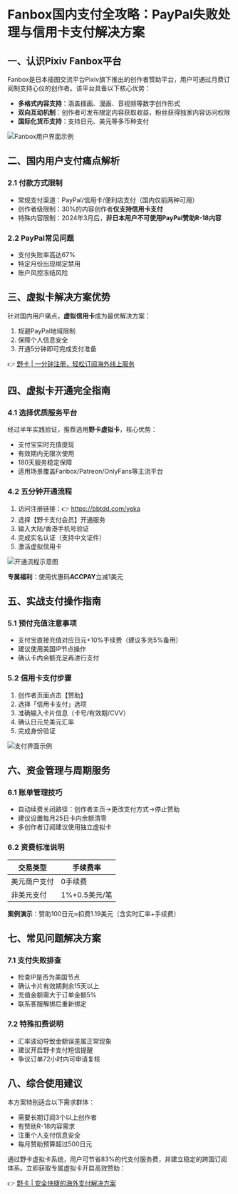 # Fanbox国内支付全攻略：PayPal失败处理与信用卡支付解决方案

## 一、认识Pixiv Fanbox平台
Fanbox是日本插图交流平台Pixiv旗下推出的创作者赞助平台，用户可通过月费订阅制支持心仪的创作者。该平台具备以下核心优势：

- **多格式内容支持**：涵盖插画、漫画、音视频等数字创作形式
- **双向互动机制**：创作者可发布限定内容获取收益，粉丝获得独家内容访问权限
- **国际化货币支持**：支持日元、美元等多币种支付

![Fanbox用户界面示例](https://bbtdd.com/wp-content/uploads/img/7480798549904352.webp)

## 二、国内用户支付痛点解析
### 2.1 付款方式限制
- 常规支付渠道：PayPal/信用卡/便利店支付（国内仅前两种可用）
- 创作者级限制：30%的内容创作者**仅支持信用卡支付**
- 特殊内容限制：2024年3月后，**非日本用户不可使用PayPal赞助R-18内容**

### 2.2 PayPal常见问题
- 支付失败率高达67%
- 特定月份出现绑定禁用
- 账户风控冻结风险

## 三、虚拟卡解决方案优势
针对国内用户痛点，**虚拟信用卡**成为最优解决方案：
1. 规避PayPal地域限制
2. 保障个人信息安全
3. 开通5分钟即可完成支付准备

👉 [野卡 | 一分钟注册，轻松订阅海外线上服务](https://bbtdd.com/yeka)

## 四、虚拟卡开通完全指南
### 4.1 选择优质服务平台
经过半年实践验证，推荐选用**野卡虚拟卡**，核心优势：
- 支付宝实时充值提现
- 有效期内无限次使用
- 180天服务稳定保障
- 适用场景覆盖Fanbox/Patreon/OnlyFans等主流平台

### 4.2 五分钟开通流程
1. 访问注册链接：👉 https://bbtdd.com/yeka
2. 选择【野卡支付会员】开通服务
3. 输入大陆/香港手机号验证
4. 完成实名认证（支持中文证件）
5. 激活虚拟信用卡

![开通流程示意图](https://bbtdd.com/wp-content/uploads/img/5212590136.webp)

**专属福利**：使用优惠码**ACCPAY**立减1美元

## 五、实战支付操作指南
### 5.1 预付充值注意事项
- 支付宝直接充值对应日元+10%手续费（建议多充5%备用）
- 建议使用美国IP节点操作
- 确认卡内余额充足再进行支付

### 5.2 信用卡支付步骤
1. 创作者页面点击【赞助】
2. 选择「信用卡支付」选项
3. 准确输入卡片信息（卡号/有效期/CVV）
4. 确认日元兑美元汇率
5. 完成身份验证

![支付界面示例](https://bbtdd.com/wp-content/uploads/img/327809813.webp)

## 六、资金管理与周期服务
### 6.1 账单管理技巧
- 自动续费关闭路径：创作者主页→更改支付方式→停止赞助
- 建议设置每月25日卡内余额清零
- 多创作者订阅建议使用独立虚拟卡

### 6.2 资费标准说明
| 交易类型       | 手续费率       |
|----------------|----------------|
| 美元商户支付   | 0手续费        |
| 非美元支付     | 1%+0.5美元/笔 |

**案例演示**：赞助100日元≈扣费1.19美元（含实时汇率+手续费）

## 七、常见问题解决方案
### 7.1 支付失败排查
- 检查IP是否为美国节点
- 确认卡片有效期剩余15天以上
- 充值金额需大于订单金额5%
- 联系客服解绑后重新绑定

### 7.2 特殊扣费说明
- 汇率波动导致金额误差属正常现象
- 建议开启野卡支付短信提醒
- 争议订单72小时内可申请复核

## 八、综合使用建议
本方案特别适合以下需求群体：
- 需要长期订阅3个以上创作者
- 有赞助R-18内容需求
- 注重个人支付信息安全
- 每月赞助预算超过500日元

通过野卡虚拟卡系统，用户可节省83%的代支付服务费，并建立稳定的跨国订阅体系。立即获取专属虚拟卡开启高效赞助：

👉 [野卡 | 安全快捷的海外支付解决方案](https://bbtdd.com/yeka)